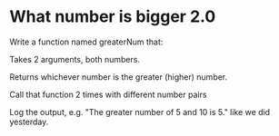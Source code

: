 # What number is bigger 2.0

Write a function named greaterNum that:

Takes 2 arguments, both numbers.

Returns whichever number is the greater (higher) number.

Call that function 2 times with different number pairs

Log the output, e.g. "The greater number of 5 and 10 is 5." like we did yesterday.
